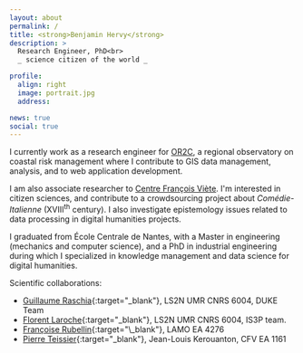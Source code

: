 ```yaml
---
layout: about
permalink: /
title: <strong>Benjamin Hervy</strong>
description: >
  Research Engineer, PhD<br>
  _ science citizen of the world _

profile:
  align: right
  image: portrait.jpg
  address:

news: true
social: true
---
```


I currently work as a research engineer for <a href="https://or2c.univ-nantes.fr">OR2C</a>, a regional observatory on coastal risk management where I contribute to GIS data management, analysis, and to web application development.

I am also associate researcher to <a href="https://cfv.univ-nantes.fr">Centre François Viète</a>. I'm interested in citizen sciences, and contribute to a crowdsourcing project about <i>Comédie-Italienne</i> (XVIII<sup>th</sup> century). I also investigate epistemology issues related to data processing in digital humanities projects.

I graduated from École Centrale de Nantes, with a Master in engineering (mechanics and computer science), and a PhD in industrial engineering during which I specialized in knowledge management and data science for digital humanities.

Scientific collaborations:
- [Guillaume Raschia](http://web.polytech.univ-nantes.fr/navigation/raschia-guillaume-4030.kjsp){:target="\_blank"}, LS2N UMR CNRS 6004, DUKE Team
- [Florent Laroche](https://www.ls2n.fr/annuaire/Florent%20LAROCHE/){:target="\_blank"}, LS2N UMR CNRS 6004, IS3P team.
- [Françoise Rubellin](http://lamo.univ-nantes.fr/_Francoise-Rubellin_){:target="\_blank"}, LAMO EA 4276
- [Pierre Teissier](https://www.univ-nantes.fr/version-francaise/pierre-teissier-647077.kjsp){:target="\_blank"}, Jean-Louis Kerouanton, CFV EA 1161
